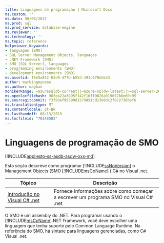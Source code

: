 ```yaml
---
title: Linguagens de programação | Microsoft Docs
ms.custom: ''
ms.date: 08/06/2017
ms.prod: sql
ms.prod_service: database-engine
ms.reviewer: ''
ms.technology: ''
ms.topic: reference
helpviewer_keywords:
- languages [SMO]
- SQL Server Management Objects, languages
- .NET Framework [SMO]
- SMO [SQL Server], languages
- programming environments [SMO]
- development environments [SMO]
ms.assetid: f5e5a832-03e9-477b-b55d-491c678ebb43
author: markingmyname
ms.author: maghan
monikerRange: =azuresqldb-current||=azure-sqldw-latest||>=sql-server-2016||=sqlallproducts-allversions||>=sql-server-linux-2017||=azuresqldb-mi-current
ms.openlocfilehash: 903ea22a3895f142f10ff9026a919067b8e60c95
ms.sourcegitcommit: f3f83ef95399d1570851cd1360dc2f072736bef6
ms.translationtype: MT
ms.contentlocale: pt-BR
ms.lasthandoff: 08/13/2019
ms.locfileid: "70148582"
---
```

# <a name="smo-programming-languages"></a>Linguagens de programação de SMO
[!INCLUDE[appliesto-ss-asdb-asdw-xxx-md](../../includes/appliesto-ss-asdb-asdw-xxx-md.md)]

  Esta seção descreve como programar [!INCLUDE[ssNoVersion](../../includes/ssnoversion-md.md)] o Management Objects (SMO [!INCLUDE[msCoName](../../includes/msconame-md.md)] ) C# no Visual .net.
  
|Tópico|Descrição|  
|-----------|-----------------|  
|[Introdução no Visual C&#35; .net](../../relational-databases/server-management-objects-smo/smo-programming-getting-started-in-visual-csharp-net.md)|Fornece informações sobre como começar a escrever um programa SMO no Visual C# .net|  
  
 O SMO é um assembly do .NET. Para programar usando o [!INCLUDE[msCoName](../../includes/msconame-md.md)].NET Framework, você deve escolher uma linguagem que tenha suporte pelo Common Language Runtime. Na referência do SMO, há sintaxe para linguagens gerenciadas, como C# Visual .net.  
  
  
